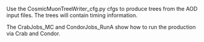 Use the CosmicMuonTreeWriter_cfg.py cfgs to produce trees from the AOD input files. The trees will contain timing information.

The CrabJobs_MC and CondorJobs_RunA show how to run the production via Crab and Condor.